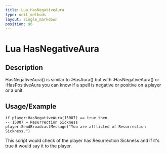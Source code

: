```yaml
---
title: Lua_HasNegativeAura
type: unit_methods
layout: single_markdown
position: 96
---
```


# Lua HasNegativeAura

## Description

HasNegativeAura() is similar to :HasAura() but with :HasNegativeAura() or :HasPositiveAura you can know if a spell is negative or positive on a player or a unit.

## Usage/Example

```
if player:HasNegativeAura(15007) == true then                                  -- 15007 = Resurrection Sickness
player:SendBroadcastMessage("You are afflicted of Resurrection Sickness.")
```

This script would check of the player has Resurrection Sickness and if it's true it would say it to the player.
